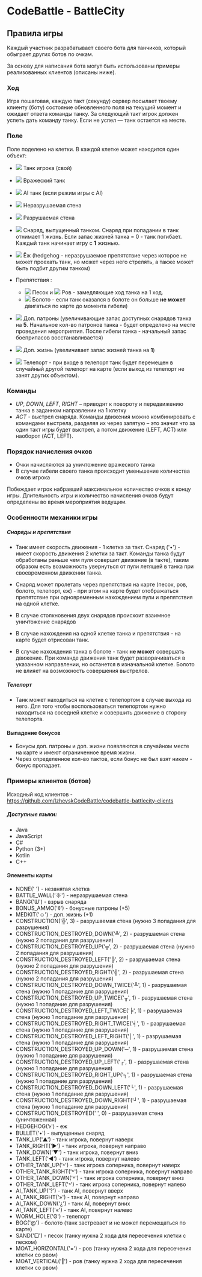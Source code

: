 # CodeBattle - BattleCity
## Правила игры

Каждый участник разрабатывает своего бота для танчиков, который обыграет других ботов по очкам. 

За основу для написания бота могут быть использованы примеры реализованных клиентов (описаны ниже).

### Ход
Игра пошаговая, каждую такт (секунду) сервер посылает твоему клиенту (боту) состояние обновленного поля на текущий момент и ожидает ответа команды танку. 
За следующий такт игрок должен успеть дать команду танку. 
Если не успел — танк остается на месте.

### Поле
Поле поделено на клетки. В каждой клетке может находится один объект:
 
- ![](https://github.com/IzhevskCodeBattle/codebattle-game-battlecity/raw/master/games/battlecity/src/main/webapp/resources/sprite/battlecity/tank_left.png)
 Танк игрока (свой)
 
- ![](https://github.com/IzhevskCodeBattle/codebattle-game-battlecity/raw/master/games/battlecity/src/main/webapp/resources/sprite/battlecity/other_tank_left.png)
Вражеский танк

- ![](https://github.com/IzhevskCodeBattle/codebattle-game-battlecity/raw/master/games/battlecity/src/main/webapp/resources/sprite/battlecity/ai_tank_left.png) 
AI танк (если режим игры с AI)
 
- ![](https://github.com/IzhevskCodeBattle/codebattle-game-battlecity/raw/master/games/battlecity/src/main/webapp/resources/sprite/battlecity/battle_wall.png)
Неразрушаемая стена

- ![](https://github.com/IzhevskCodeBattle/codebattle-game-battlecity/raw/master/games/battlecity/src/main/webapp/resources/sprite/battlecity/construction.png) 
Разрушаемая стена 

- ![](https://github.com/IzhevskCodeBattle/codebattle-game-battlecity/raw/master/games/battlecity/src/main/webapp/resources/sprite/battlecity/bullet.png)
Снаряд, выпущенный танком. Снаряд при попадании в танк отнимает 1 жизнь. 
Если запас жизней танка = 0 - танк погибает. Каждый танк начинает игру с **1** жизнью.

- ![](https://github.com/IzhevskCodeBattle/codebattle-game-battlecity/raw/master/games/battlecity/src/main/webapp/resources/sprite/battlecity/hedgehog.png) 
Ёж (hedgehog - неразрушаемое препятствие через которое не может проехать танк, 
но может через него стрелять, а также может быть подбит другим танком)
 
- Препятствия :
  - ![](https://github.com/IzhevskCodeBattle/codebattle-game-battlecity/raw/master/games/battlecity/src/main/webapp/resources/sprite/battlecity/sand.png)
  Песок и ![](https://github.com/IzhevskCodeBattle/codebattle-game-battlecity/raw/master/games/battlecity/src/main/webapp/resources/sprite/battlecity/moat_horizontal.png) 
  Ров - замедляющие ход танка на 1 ход. 
  - ![](https://github.com/IzhevskCodeBattle/codebattle-game-battlecity/raw/master/games/battlecity/src/main/webapp/resources/sprite/battlecity/bog.png)
  Болото - если танк оказался в болоте он больше **не может** двигаться по карте до момента гибели)
- ![](https://github.com/IzhevskCodeBattle/codebattle-game-battlecity/raw/master/games/battlecity/src/main/webapp/resources/sprite/battlecity/bonus_ammo.png)
 Доп. патроны (увеличивающие запас доступных снарядов танка на **5**. 
 Начальное кол-во патронов танка - будет определено на месте проведения мероприятия. 
 После гибели танка - начальный запас боеприпасов восстанавливается)
- ![](https://github.com/IzhevskCodeBattle/codebattle-game-battlecity/raw/master/games/battlecity/src/main/webapp/resources/sprite/battlecity/medkit.png)
Доп. жизнь (увеличивает запас жизней танка на **1**)
- ![](https://github.com/IzhevskCodeBattle/codebattle-game-battlecity/raw/master/games/battlecity/src/main/webapp/resources/sprite/battlecity/worm_hole.png)
Телепорт - при входе в телепорт танк будет перемещен в случайный другой телепорт на карте 
(если выход из телепорт не занят других объектом). 


### Команды 
- *UP*, *DOWN*, *LEFT*, *RIGHT* – приводят к повороту и передвижению танка в заданном направлении на 1 клетку
- *ACT* - выстрел снаряда. Команды движения можно комбинировать с командами выстрела, 
разделяя их через запятую – это значит что за один такт игры будет выстрел, а потом движение (LEFT, ACT) 
или наоборот (ACT, LEFT).

### Порядок начисления очков
- Очки начисляются за уничтожение вражеского танка
- В случае гибели своего танка происходит уменьшение количества очков игрока

Побеждает игрок набравший максимальное количество очков к концу игры. 
Длительность игры и количество начисления очков будут определены во время мероприятия ведущим.

### Особенности механики игры

##### Снаряды и препятствия
- Танк имеет скорость движения - 1 клетка за такт. Снаряд ('•') - имеет скорость движения 2 клетки за такт. 
Команды танка будут обработаны раньше чем пуля совершит движение (в такте), таким образом есть возможность увернуться
от пули летящей в танка при своевременном движении танка.

- Снаряд может пролетать через препятствия на карте (песок, ров, болото, телепорт, еж) - 
при этом на карте будет отображаться препятствие при одновременным нахождением пули и препятствия на одной клетке.
- В случае столкновения двух снарядов происхоит взаимное уничтожение снарядов
- В случае нахождения на одной клетке танка и препятствия - на карте будет отрисован танк.
- В случае нахождения танка в болоте - танк **не может** совершать движение. 
При команде движения танк будет разворачиваться в указанном направлении, но останется в изначальной клетке. 
Болото не влияет на возможность совершения выстрелов.

##### Телепорт
- Танк может находиться на клетке с телепортом
в случае выхода из него. Для того чтобы воспользоваться телепортом нужно находиться на соседней клетке
и совершить движение в сторону телепорта.

#### Выпадение бонусов
- Бонусы доп. патроны и доп. жизни появляются в случайном месте на карте и имеют ограниченное время жизни.
- Через определенное кол-во тактов, если бонус не был взят никем - бонус пропадает.

### Примеры клиентов (ботов)
Исходный код клиентов - https://github.com/IzhevskCodeBattle/codebattle-battlecity-clients

##### Доступные языки: 
- Java 
- JavaScript
- C#
- Python (3+)
- Kotlin
- C++ 

#### Элементы карты
- NONE(' ') - незанятая клетка
- BATTLE_WALL('☼') - неразрушаемая стена
- BANG('Ѡ') - взрыв снаряда
- BONUS_AMMO('◊') - бонусные патроны (+5)
- MEDKIT('☺') - доп. жизнь (+1)
- CONSTRUCTION('╬', 3) - разрушаемая стена (нужно 3 попадания для разрушения)
- CONSTRUCTION_DESTROYED_DOWN('╩', 2) - разрушаемая стена (нужно 2 попадания для разрушения)
- CONSTRUCTION_DESTROYED_UP('╦', 2) - разрушаемая стена (нужно 2 попадания для разрушения)
- CONSTRUCTION_DESTROYED_LEFT('╠', 2) - разрушаемая стена (нужно 2 попадания для разрушения)
- CONSTRUCTION_DESTROYED_RIGHT('╣', 2) - разрушаемая стена (нужно 2 попадания для разрушения)
- CONSTRUCTION_DESTROYED_DOWN_TWICE('╨', 1) - разрушаемая стена (нужно 1 попадание для разрушения)
- CONSTRUCTION_DESTROYED_UP_TWICE('╥', 1) - разрушаемая стена (нужно 1 попадание для разрушения)
- CONSTRUCTION_DESTROYED_LEFT_TWICE('╞', 1) - разрушаемая стена (нужно 1 попадание для разрушения)
- CONSTRUCTION_DESTROYED_RIGHT_TWICE('╡', 1) - разрушаемая стена (нужно 1 попадание для разрушения)
- CONSTRUCTION_DESTROYED_LEFT_RIGHT('│', 1) - разрушаемая стена (нужно 1 попадание для разрушения)
- CONSTRUCTION_DESTROYED_UP_DOWN('─', 1) - разрушаемая стена (нужно 1 попадание для разрушения)
- CONSTRUCTION_DESTROYED_UP_LEFT('┌', 1) - разрушаемая стена (нужно 1 попадание для разрушения)
- CONSTRUCTION_DESTROYED_RIGHT_UP('┐', 1) - разрушаемая стена (нужно 1 попадание для разрушения)
- CONSTRUCTION_DESTROYED_DOWN_LEFT('└', 1) - разрушаемая стена (нужно 1 попадание для разрушения)
- CONSTRUCTION_DESTROYED_DOWN_RIGHT('┘', 1) - разрушаемая стена (нужно 1 попадание для разрушения)
- CONSTRUCTION_DESTROYED(' ', 0) - разрушаемая стена (уничтоженная)
- HEDGEHOG('ͱ') - еж
- BULLET('•') - выпущенные снаряд
- TANK_UP('▲') - танк игрока, повернут наверх 
- TANK_RIGHT('►') - танк игрока, повернут направо 
- TANK_DOWN('▼') - танк игрока, повернут вниз
- TANK_LEFT('◄') - танк игрока, повернут налево
- OTHER_TANK_UP('˄') - танк игрока соперника, повернут наверх 
- OTHER_TANK_RIGHT('˃') - танк игрока соперника, повернут направо 
- OTHER_TANK_DOWN('˅') - танк игрока соперника, повернут вниз
- OTHER_TANK_LEFT('˂') - танк игрока соперника, повернут налево
- AI_TANK_UP('?') - танк AI, повернут вверх
- AI_TANK_RIGHT('»') - танк AI, повернут направо
- AI_TANK_DOWN('¿') - танк AI, повернут вних
- AI_TANK_LEFT('«') - танк AI, повернут налево
- WORM_HOLE('ʘ') - телепорт
- BOG('@') - болото (танк застревает и не может перемещаться по карте)
- SAND('□') - песок (танку нужна 2 хода для пересечения клетки с песком)
- MOAT_HORIZONTAL('=') - ров (танку нужна 2 хода для пересечения клетки со рвом)
- MOAT_VERTICAL('‖') - ров (танку нужна 2 хода для пересечения клетки со рвом)

